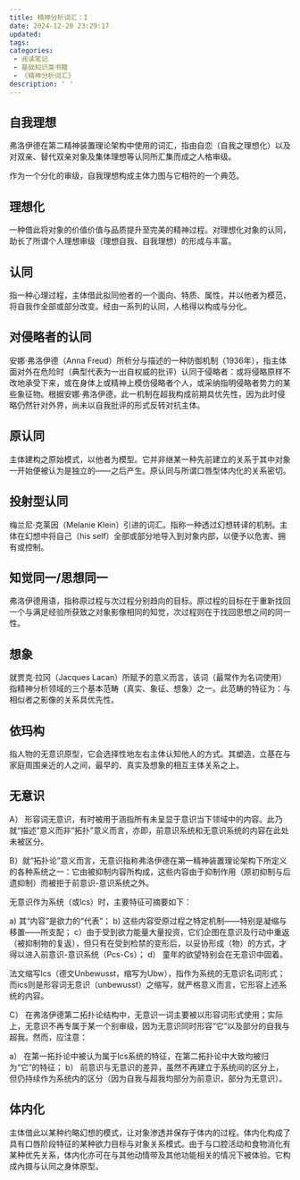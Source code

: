 ```yaml
---
title: 精神分析词汇：I
date: 2024-12-20 23:29:17
updated:
tags:
categories:
 - 阅读笔记
 - 基础知识类书籍
 - 《精神分析词汇》
description: ' '
---
```

## 自我理想

弗洛伊德在第二精神装置理论架构中使用的词汇，指由自恋（自我之理想化）以及对双亲、替代双亲对象及集体理想等认同所汇集而成之人格审级。

作为一个分化的审级，自我理想构成主体力图与它相符的一个典范。

## 理想化

一种借此将对象的价值价值与品质提升至完美的精神过程。对理想化对象的认同，助长了所谓个人理想审级（理想自我、自我理想）的形成与丰富。

## 认同

指一种心理过程，主体借此拟同他者的一个面向、特质、属性，并以他者为模范，将自我作全部或部分改变。经由一系列的认同，人格得以构成与分化。

## 对侵略者的认同

安娜·弗洛伊德（Anna Freud）所析分与描述的一种防御机制（1936年），指主体面对外在危险时（典型代表为一出自权威的批评）认同于侵略者：或将侵略原样不改地承受下来，或在身体上或精神上模仿侵略者个人，或采纳指明侵略者势力的某些象征物。根据安娜·弗洛伊德，此一机制在超我构成前期具优先性，因为此时侵略仍然针对外界，尚未以自我批评的形式反转对抗主体。

## 原认同

主体建构之原始模式，以他者为模型。它并非继某一种先前建立的关系于其中对象一开始便被认为是独立的——之后产生。原认同与所谓口唇型体内化的关系密切。

## 投射型认同

梅兰尼·克莱因（Melanie Klein）引进的词汇。指称一种透过幻想转译的机制。主体在幻想中将自己（his self）全部或部分地导入到对象内部，以便予以危害、拥有或控制。

## 知觉同一/思想同一

弗洛伊德用语，指称原过程与次过程分别趋向的目标。原过程的目标在于重新找回一个与满足经验所获致之对象影像相同的知觉，次过程则在于找回思想之间的同一性。

## 想象

就贾克·拉冈（Jacques Lacan）所赋予的意义而言，该词（最常作为名词使用）指精神分析领域的三个基本范畴（真实、象征、想象）之一。此范畴的特征为：与相似者之影像的关系具优先性。

## 依玛构

指人物的无意识原型，它会选择性地左右主体认知他人的方式。其塑造，立基在与家庭周围亲近的人之间，最早的、真实及想象的相互主体关系之上。

## 无意识

A） 形容词无意识，有时被用于涵指所有未呈显于意识当下领域中的内容。此乃就“描述”意义而非“拓扑”意义而言，亦即，前意识系统和无意识系统的内容在此处未被区分。

B）就“拓扑论”意义而言，无意识指称弗洛伊德在第一精神装置理论架构下所定义的各种系统之一：它由被抑制内容所构成，这些内容由于抑制作用（原初抑制与后遗抑制）而被拒于前意识-意识系统之外。

无意识作为系统（或lcs）时，主要特征可摘要如下：

a) 其“内容”是欲力的“代表”；
b) 这些内容受原过程之特定机制——特别是凝缩与移置——所支配；
c）由于受到欲力能量大量投资，它们企图在意识及行动中重返（被抑制物的复返），但只有在受到检禁的变形后，以妥协形成（物）的方式，才得以进入前意识-意识系统（Pcs-Cs）；
d） 童年的欲望特别会在无意识中固着。

法文缩写lcs（德文Unbewusst，缩写为Ubw），指作为系统的无意识名词形式；而ics则是形容词无意识（unbewusst）之缩写，就严格意义而言，它形容上述系统的内容。

C） 在弗洛伊德第二拓扑论结构中，无意识一词主要被以形容词形式使用；实际上，无意识不再专属于某一个别审级，因为无意识同时形容“它”以及部分的自我与超我。然而，应注意：

a） 在第一拓扑论中被认为属于lcs系统的特征，在第二拓扑论中大致均被归为“它”的特征；
b） 前意识与无意识的差异，虽然不再建立于系统间的区分上，但仍持续作为系统内的区分（因为自我与超我均部分为前意识，部分为无意识）。

## 体内化

主体借此以某种约略幻想的模式，让对象渗透并保存于体内的过程。体内化构成了具有口唇阶段特征的某种欲力目标与对象关系模式。由于与口腔活动和食物消化有某种优先关系，体内化亦可在与其他动情带及其他功能相关的情况下被体验。它构成內摄与认同之身体原型。











